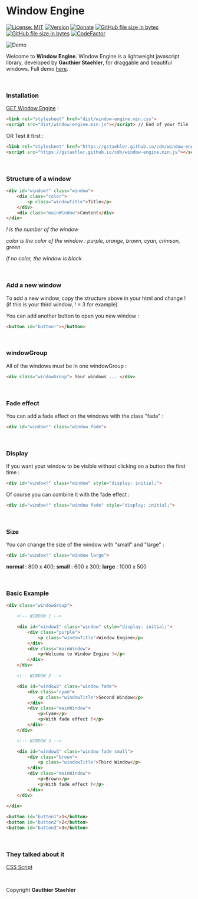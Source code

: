 # Window Engine

[![License: MIT](https://img.shields.io/github/license/GStaehler/Window-Engine.svg?color=brightgreen&label=License)](https://github.com/GStaehler/Window-Engine/blob/master/LICENSE)
[![Version](https://img.shields.io/github/release/GStaehler/Window-Engine.svg?color=Brightgreen&label=Version)](https://github.com/GStaehler/Window-Engine/releases)
[![Donate](https://img.shields.io/badge/Donate-PayPal-Brightgreen.svg)](https://www.paypal.me/GauthierStaehler)
[![GitHub file size in bytes](https://img.shields.io/github/size/GStaehler/Window_Engine/dist/window-engine.min.js.svg?color=green&label=window-engine.min.js)](https://github.com/GStaehler/Window-Engine/blob/master/dist/window-engine.min.js)
[![GitHub file size in bytes](https://img.shields.io/github/size/GStaehler/Window_Engine/dist/window-engine.min.css.svg?color=green&label=window-engine.min.css)](https://github.com/GStaehler/Window-Engine/blob/master/dist/window-engine.css)
[![CodeFactor](https://www.codefactor.io/repository/github/gstaehler/window-engine/badge)](https://www.codefactor.io/repository/github/gstaehler/window-engine)

![Demo](https://gstaehler.github.io/window_engine/window.png)

Welcome to **Window Engine**.  Window Engine is a lightweight javascript library, developed by **Gauthier Staehler**, for draggable and beautiful windows. Full demo [here](https://gstaehler.github.io/window-engine).

&nbsp;

### Installation

[GET Window Engine](https://gstaehler.github.io/get-window-engine/) :

```html
<link rel="stylesheet" href="dist/window-engine.min.css">
<script src="dist/window-engine.min.js"></script> // End of your file
```

OR Test it first :

```html
<link rel="stylesheet" href="https://gstaehler.github.io/cdn/window-engine.min.css">
<script src="https://gstaehler.github.io/cdn/window-engine.min.js"></script> // End of your file
```

&nbsp;

### Structure of a window

```html
<div id="window!" class="window">
	<div class="color">
		<p class="windowTitle">Title</p>
	</div>
	<div class="mainWindow">Content</div>
</div>
```
*! is the number of the window*

*color is the color of the window : purple, orange, brown, cyan, crimson, green*

*if no color, the window is black*

&nbsp;

### Add a new window

To add a new window, copy the structure above in your html and change ! (if this is your third window, ! = 3 for example)

You can add another button to open you new window :

```html
<button id="button!"></button>
```

&nbsp;

### windowGroup

All of the windows must be in one windowGroup :

```html
<div class="windowGroup"> Your windows ... </div>
```

&nbsp;

### Fade effect

You can add a fade effect on the windows with the class "fade" :

```html
<div id="window!" class="window fade">
```

&nbsp;

### Display

If you want your window to be visible without clicking on a button the first time :

```html
<div id="window!" class="window" style="display: initial;">
```

Of course you can combine it with the fade effect :

```html
<div id="window!" class="window fade" style="display: initial;">
```

&nbsp;

### Size

You can change the size of the window with "small" and "large" :

```html
<div id="window!" class="window large">
```

**normal** : 800 x 400; **small** : 600 x 300; **large** : 1000 x 500

&nbsp;

### Basic Example

```html
<div class="windowGroup">

	<!-- WINDOW 1 -->

	<div id="window1" class="window" style="display: initial;">
		<div class="purple">
			<p class="windowTitle">Window Engine</p>
		</div>
		<div class="mainWindow">
			<p>Welcome to Window Engine !</p>
		</div>
	</div>

	<!-- WINDOW 2 -->

	<div id="window2" class="window fade">
		<div class="cyan">
			<p class="windowTitle">Second Window</p>
		</div>
		<div class="mainWindow">
			<p>Cyan</p>
			<p>With fade effect !</p>
		</div>
	</div>

	<!-- WINDOW 3 -->

	<div id="window3" class="window fade small">
		<div class="brown">
			<p class="windowTitle">Third Window</p>
		</div>
		<div class="mainWindow">
			<p>Brown</p>
			<p>With fade effect !</p>
		</div>
	</div>
	
</div>

<button id="button1">1</button>
<button id="button2">2</button>
<button id="button3">3</button>
```

&nbsp;

### They talked about it

[CSS Script](https://www.cssscript.com/draggable-popup-window-engine/)

&nbsp;

Copyright **Gauthier Staehler**